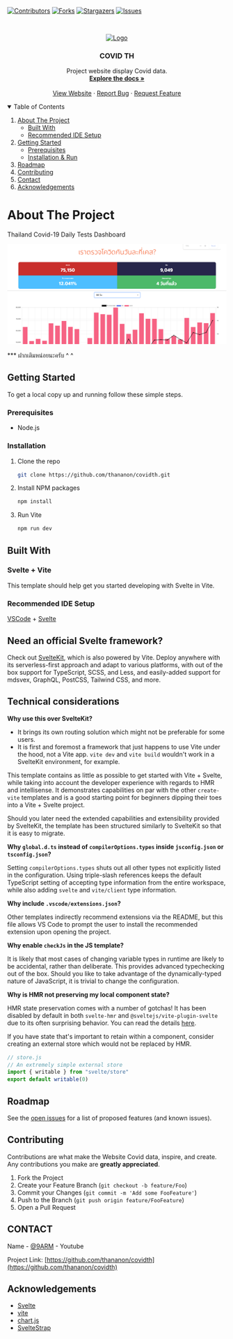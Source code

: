 [![Contributors][contributors-shield]][contributors-url]
[![Forks][forks-shield]][forks-url]
[![Stargazers][stars-shield]][stars-url]
[![Issues][issues-shield]][issues-url]

<!-- PROJECT LOGO -->
<br />
<p align="center">
  <a href="https://github.com/thananon/covidth">
    <img src="public/favicon.ico" alt="Logo" width="80" height="80">
  </a>

  <h3 align="center">COVID TH</h3>

  <p align="center">
    Project website display Covid data.
    <br />
    <a href="https://github.com/thananon/covidth"><strong>Explore the docs »</strong></a>
    <br />
    <br />
    <a href="https://covidth.info/">View Website</a>
    ·
    <a href="https://github.com/thananon/covidth/issues">Report Bug</a>
    ·
    <a href="https://github.com/thananon/covidth/issues">Request Feature</a>
  </p>
</p>

<!-- TABLE OF CONTENTS -->
<details open="open">
  <summary>Table of Contents</summary>
  <ol>
    <li>
      <a href="#about-the-project">About The Project</a>
      <ul>
        <li><a href="#built-with">Built With</a></li>
        <li><a href="#Recommended IDE Setup">Recommended IDE Setup</a></li>
      </ul>
    </li>
    <li>
      <a href="#getting-started">Getting Started</a>
      <ul>
        <li><a href="#prerequisites">Prerequisites</a></li>
        <li><a href="#installation">Installation & Run</a></li>
      </ul>
    </li>
    <!-- <li><a href="#usage">Usage</a></li> -->
    <li><a href="#roadmap">Roadmap</a></li>
    <li><a href="#contributing">Contributing</a></li>
    <!-- <li><a href="#license">License</a></li> -->
    <li><a href="#contact">Contact</a></li>
    <li><a href="#acknowledgements">Acknowledgements</a></li>
  </ol>
</details>

<!-- ABOUT THE PROJECT -->

# About The Project

Thailand Covid-19 Daily Tests Dashboard

[![CovidTH][product-screenshot]](https://covidth.info/)

\*\*\* ฝากเติมหน่อยนะครับ ^ ^

<!-- GETTING STARTED -->

## Getting Started

To get a local copy up and running follow these simple steps.

### Prerequisites

- Node.js

### Installation

1. Clone the repo
   ```sh
   git clone https://github.com/thananon/covidth.git
   ```
2. Install NPM packages
   ```sh
   npm install
   ```
3. Run Vite
   ```sh
   npm run dev
   ```

<!-- USAGE EXAMPLES -->
<!-- ## Usage

Use this space to show useful examples of how a project can be used. Additional screenshots, code examples and demos work well in this space. You may also link to more resources.

_For more examples, please refer to the [Documentation](https://example.com)_ -->

## Built With

### Svelte + Vite

This template should help get you started developing with Svelte in Vite.

### Recommended IDE Setup

[VSCode](https://code.visualstudio.com/) + [Svelte](https://marketplace.visualstudio.com/items?itemName=svelte.svelte-vscode)

## Need an official Svelte framework?

Check out [SvelteKit](https://github.com/sveltejs/kit#readme), which is also powered by Vite. Deploy anywhere with its serverless-first approach and adapt to various platforms, with out of the box support for TypeScript, SCSS, and Less, and easily-added support for mdsvex, GraphQL, PostCSS, Tailwind CSS, and more.

## Technical considerations

**Why use this over SvelteKit?**

- It brings its own routing solution which might not be preferable for some users.
- It is first and foremost a framework that just happens to use Vite under the hood, not a Vite app.
  `vite dev` and `vite build` wouldn't work in a SvelteKit environment, for example.

This template contains as little as possible to get started with Vite + Svelte, while taking into account the developer experience with regards to HMR and intellisense. It demonstrates capabilities on par with the other `create-vite` templates and is a good starting point for beginners dipping their toes into a Vite + Svelte project.

Should you later need the extended capabilities and extensibility provided by SvelteKit, the template has been structured similarly to SvelteKit so that it is easy to migrate.

**Why `global.d.ts` instead of `compilerOptions.types` inside `jsconfig.json` or `tsconfig.json`?**

Setting `compilerOptions.types` shuts out all other types not explicitly listed in the configuration. Using triple-slash references keeps the default TypeScript setting of accepting type information from the entire workspace, while also adding `svelte` and `vite/client` type information.

**Why include `.vscode/extensions.json`?**

Other templates indirectly recommend extensions via the README, but this file allows VS Code to prompt the user to install the recommended extension upon opening the project.

**Why enable `checkJs` in the JS template?**

It is likely that most cases of changing variable types in runtime are likely to be accidental, rather than deliberate. This provides advanced typechecking out of the box. Should you like to take advantage of the dynamically-typed nature of JavaScript, it is trivial to change the configuration.

**Why is HMR not preserving my local component state?**

HMR state preservation comes with a number of gotchas! It has been disabled by default in both `svelte-hmr` and `@sveltejs/vite-plugin-svelte` due to its often surprising behavior. You can read the details [here](https://github.com/rixo/svelte-hmr#svelte-hmr).

If you have state that's important to retain within a component, consider creating an external store which would not be replaced by HMR.

```js
// store.js
// An extremely simple external store
import { writable } from "svelte/store"
export default writable(0)
```

## Roadmap

See the [open issues](https://github.com/thananon/covidth/issues) for a list of proposed features (and known issues).

<!-- CONTRIBUTING -->

## Contributing

Contributions are what make the Website Covid data, inspire, and create. Any contributions you make are **greatly appreciated**.

1. Fork the Project
2. Create your Feature Branch (`git checkout -b feature/Foo`)
3. Commit your Changes (`git commit -m 'Add some FooFeature'`)
4. Push to the Branch (`git push origin feature/FooFeature`)
5. Open a Pull Request

<!-- LICENSE -->
<!-- ## License

Distributed under the MIT License. See `LICENSE` for more information. -->
<!-- ROADMAP -->

<!-- CONTACT -->

## CONTACT

Name - [@9ARM](https://www.youtube.com/channel/UCoiEtD4v1qMAqHV5MDI5Qpg) - Youtube

Project Link: [https://github.com/thananon/covidth](https://github.com/thananon/covidth)

<!-- ACKNOWLEDGEMENTS -->

## Acknowledgements

- [Svelte](https://svelte.dev/)
- [vite](https://vitejs.dev/)
- [chart.js](https://www.chartjs.org/)
- [SvelteStrap](https://sveltestrap.js.org/)

[contributors-shield]: https://img.shields.io/github/contributors/thananon/covidth.svg?style=for-the-badge
[contributors-url]: https://github.com/thananon/covidth/graphs/contributors
[forks-shield]: https://img.shields.io/github/forks/thananon/covidth.svg?style=for-the-badge
[forks-url]: https://github.com/thananon/covidth/network/members
[stars-shield]: https://img.shields.io/github/stars/thananon/covidth.svg?style=for-the-badge
[stars-url]: https://github.com/thananon/covidth/stargazers
[issues-shield]: https://img.shields.io/github/issues/thananon/covidth.svg?style=for-the-badge
[issues-url]: https://github.com/thananon/covidth/issues
[product-screenshot]: public/rattaban_huakuy_v2.png
